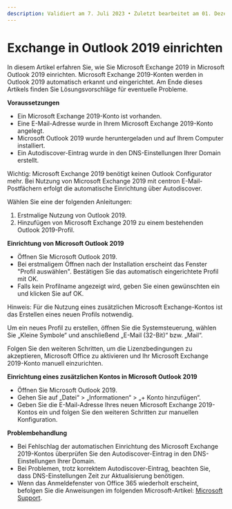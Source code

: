 ```yaml
---
description: Validiert am 7. Juli 2023 • Zuletzt bearbeitet am 01. Dezember 2023
---
```


# Exchange in Outlook 2019 einrichten

In diesem Artikel erfahren Sie, wie Sie Microsoft Exchange 2019 in Microsoft Outlook 2019 einrichten. Microsoft Exchange 2019-Konten werden in Outlook 2019 automatisch erkannt und eingerichtet. Am Ende dieses Artikels finden Sie Lösungsvorschläge für eventuelle Probleme.

**Voraussetzungen**

* Ein Microsoft Exchange 2019-Konto ist vorhanden.
* Eine E-Mail-Adresse wurde in Ihrem Microsoft Exchange 2019-Konto angelegt.
* Microsoft Outlook 2019 wurde heruntergeladen und auf Ihrem Computer installiert.
* Ein Autodiscover-Eintrag wurde in den DNS-Einstellungen Ihrer Domain erstellt.

Wichtig: Microsoft Exchange 2019 benötigt keinen Outlook Configurator mehr. Bei Nutzung von Microsoft Exchange 2019 mit centron E-Mail-Postfächern erfolgt die automatische Einrichtung über Autodiscover.

Wählen Sie eine der folgenden Anleitungen:

1. Erstmalige Nutzung von Outlook 2019.
2. Hinzufügen von Microsoft Exchange 2019 zu einem bestehenden Outlook 2019-Profil.

**Einrichtung von Microsoft Outlook 2019**

* Öffnen Sie Microsoft Outlook 2019.
* Bei erstmaligem Öffnen nach der Installation erscheint das Fenster "Profil auswählen". Bestätigen Sie das automatisch eingerichtete Profil mit OK.
* Falls kein Profilname angezeigt wird, geben Sie einen gewünschten ein und klicken Sie auf OK.

Hinweis: Für die Nutzung eines zusätzlichen Microsoft Exchange-Kontos ist das Erstellen eines neuen Profils notwendig.

Um ein neues Profil zu erstellen, öffnen Sie die Systemsteuerung, wählen Sie „Kleine Symbole“ und anschließend „E-Mail (32-Bit)“ bzw. „Mail“.

Folgen Sie den weiteren Schritten, um die Lizenzbedingungen zu akzeptieren, Microsoft Office zu aktivieren und Ihr Microsoft Exchange 2019-Konto manuell einzurichten.

**Einrichtung eines zusätzlichen Kontos in Microsoft Outlook 2019**

* Öffnen Sie Microsoft Outlook 2019.
* Gehen Sie auf „Datei“ > „Informationen“ > „+ Konto hinzufügen“.
* Geben Sie die E-Mail-Adresse Ihres neuen Microsoft Exchange 2019-Kontos ein und folgen Sie den weiteren Schritten zur manuellen Konfiguration.

**Problembehandlung**

* Bei Fehlschlag der automatischen Einrichtung des Microsoft Exchange 2019-Kontos überprüfen Sie den Autodiscover-Eintrag in den DNS-Einstellungen Ihrer Domain.
* Bei Problemen, trotz korrektem Autodiscover-Eintrag, beachten Sie, dass DNS-Einstellungen Zeit zur Aktualisierung benötigen.
* Wenn das Anmeldefenster von Office 365 wiederholt erscheint, befolgen Sie die Anweisungen im folgenden Microsoft-Artikel: [Microsoft Support](https://docs.microsoft.com/de-de/outlook/troubleshoot/profiles-and-accounts/unexpected-autodiscover-behavior).

